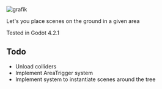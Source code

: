 ![grafik](https://github.com/geralwo/ForestAreaAddon/assets/89428719/c6f0936b-b46b-49a3-8a8f-f910d18c801c)



Let's you place scenes on the ground in a given area

Tested in Godot 4.2.1

## Todo
- Unload colliders
- Implement AreaTrigger system
- Implement system to instantiate scenes around the tree
